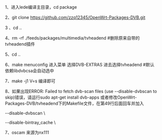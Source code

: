 1、进入lede编译主目录，cd package 

2、git clone https://github.com/zzq12345/OpenWrt-Packages-DVB.git

3 、cd ..

4、rm -rf  ./feeds/packages/multimedia/tvheadend #删除原来自带的tvheadend插件

5、cd ..

6、make menuconfig  进入菜单 选择DVB-EXTRAS 进去选择tvheadend #默认依赖libdvbcsa会自动选中

7、make -j1 V=s 编译即可  

8、如果出现ERROR: Failed to fetch dvb-scan files (use --disable-dvbscan to skip)错误，请运行sudo apt-get install dvb-apps
   或者修改OpenWrt-Packages-DVB/tvheadend下的Makefile文件，在第49行后面回车并加入
   
   --disable-dvbscan \ 
  
   --disable-bintray_cache  \ 
  
7、oscam 来源为nx111
